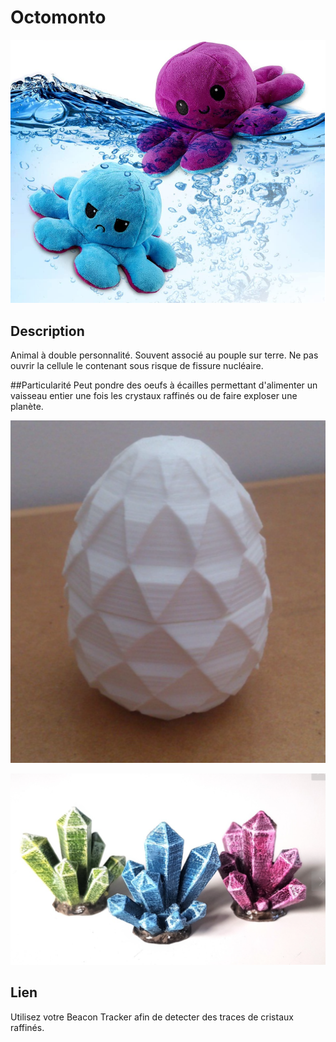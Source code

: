 # Octomonto

![Octomonto](/image.png)

## Description
Animal à double personnalité. Souvent associé au pouple sur terre. Ne pas ouvrir la cellule le contenant sous risque de fissure nucléaire.

##Particularité
Peut pondre des oeufs à écailles permettant d'alimenter un vaisseau entier une fois les crystaux raffinés ou de faire exploser une planète.

![Egg](/egg.png)

![cristaux](/cristaux.png)

## Lien
Utilisez votre Beacon Tracker afin de detecter des traces de cristaux raffinés.
